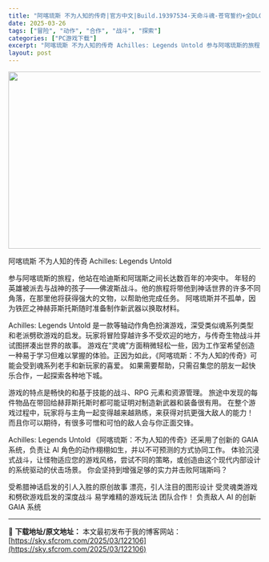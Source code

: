 ```yaml
---
title: "阿喀琉斯 不为人知的传奇|官方中文|Build.19397534-天命斗魂-苍穹誓约+全DLC|解压即撸|"
date: 2025-03-26
tags: ["冒险", "动作", "合作", "战斗", "探索"]
categories: ["PC游戏下载"]
excerpt: "阿喀琉斯 不为人知的传奇 Achilles: Legends Untold 参与阿喀琉斯的旅程，他站在哈迪斯和阿瑞斯之间长达数百年的冲突中。 年轻的英雄被派去与战神的孩子——佛波斯战斗。他的旅程将带他到神话世界的许多不同角落，在那里他将获得强大的文物，以帮助他完成任务。 阿喀琉斯并不孤单，因为铁匠之&hellip;"
layout: post
---
```


<img class="aligncenter size-full wp-image-122081" src="https://sky.sfcrom.com/wp-content/uploads/2025/03/2025032607082217.webp" alt="" width="616" height="353" />

阿喀琉斯 不为人知的传奇 Achilles: Legends Untold

参与阿喀琉斯的旅程，他站在哈迪斯和阿瑞斯之间长达数百年的冲突中。 年轻的英雄被派去与战神的孩子——佛波斯战斗。他的旅程将带他到神话世界的许多不同角落，在那里他将获得强大的文物，以帮助他完成任务。 阿喀琉斯并不孤单，因为铁匠之神赫菲斯托斯随时准备制作新武器以换取材料。

Achilles: Legends Untold 是一款等轴动作角色扮演游戏，深受类似魂系列类型和老派劈砍游戏的启发。玩家将冒险穿越许多不受欢迎的地方，与传奇生物战斗并试图拼凑出世界的故事。 游戏在“灵魂”方面稍微轻松一些，因为工作室希望创造一种易于学习但难以掌握的体验。正因为如此，《阿喀琉斯：不为人知的传奇》可能会受到魂系列老手和新玩家的喜爱。 如果需要帮助，只需召集您的朋友一起快乐合作，一起探索各种地下城。

游戏的特点是畅快的和基于技能的战斗、RPG 元素和资源管理。 旅途中发现的每件物品在带回给赫菲斯托斯时都可能证明对制造新武器和装备很有用。 在整个游戏过程中，玩家将与主角一起变得越来越熟练，来获得对抗更强大敌人的能力！ 而且你可以期待，有很多可憎和可怕的敌人会与你正面交锋。

Achilles: Legends Untold 《阿喀琉斯：不为人知的传奇》还采用了创新的 GAIA 系统，负责让 AI 角色的动作栩栩如生，并以不可预测的方式协同工作。 体验沉浸式战斗，让怪物适应您的游戏风格，尝试不同的策略，或创造由这个现代内部设计的系统驱动的伏击场景。
你会坚持到增强足够的实力并击败阿瑞斯吗？

受希腊神话启发的引人入胜的原创故事
漂亮，引人注目的图形设计
受灵魂类游戏和劈砍游戏启发的深度战斗
易学难精的游戏玩法
团队合作！
负责敌人 AI 的创新 GAIA 系统

---
📖 **下载地址/原文地址：** 本文最初发布于我的博客网站：[https://sky.sfcrom.com/2025/03/122106](https://sky.sfcrom.com/2025/03/122106)
